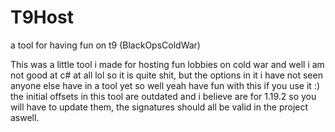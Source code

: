 # T9Host
a tool for having fun on t9 (BlackOpsColdWar)

This was a little tool i made for hosting fun lobbies on cold war and well i am not good at c# at all lol so it is quite shit, but the options in it i have not seen anyone else have in a tool yet so well yeah have fun with this if you use it :)
the initial offsets in this tool are outdated and i believe are for 1.19.2 so you will have to update them, the signatures should all be valid in the project aswell.

